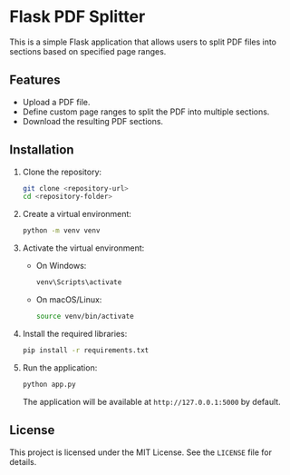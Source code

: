 # Flask PDF Splitter

This is a simple Flask application that allows users to split PDF files into sections based on specified page ranges.

## Features

- Upload a PDF file.
- Define custom page ranges to split the PDF into multiple sections.
- Download the resulting PDF sections.

## Installation

1. Clone the repository:

   ```bash
   git clone <repository-url>
   cd <repository-folder>
   ```

2. Create a virtual environment:

   ```bash
   python -m venv venv
   ```

3. Activate the virtual environment:

   - On Windows:
     ```bash
     venv\Scripts\activate
     ```
   - On macOS/Linux:
     ```bash
     source venv/bin/activate
     ```

4. Install the required libraries:

   ```bash
   pip install -r requirements.txt
   ```

7. Run the application:

   ```bash
   python app.py
   ```

   The application will be available at `http://127.0.0.1:5000` by default.

## License

This project is licensed under the MIT License. See the `LICENSE` file for details.
